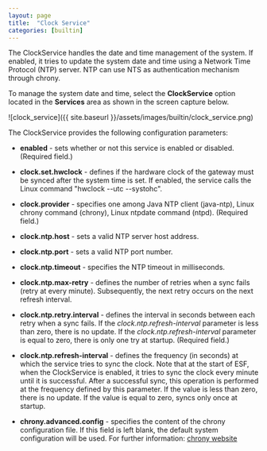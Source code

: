 ```yaml
---
layout: page
title:  "Clock Service"
categories: [builtin]
---
```


The ClockService handles the date and time management of the system. If enabled, it tries to update the system date and time using a Network Time Protocol (NTP) server. NTP can use NTS as authentication mechanism through chrony.

To manage the system date and time, select the **ClockService** option located in the **Services** area as shown in the screen capture below.

![clock_service]({{ site.baseurl }}/assets/images/builtin/clock_service.png)

The ClockService provides the following configuration parameters:

- **enabled** - sets whether or not this service is enabled or disabled. (Required field.)

- **clock.set.hwclock** - defines if the hardware clock of the gateway must be synced after the system time is set. If enabled, the service calls the Linux command "hwclock --utc --systohc".

- **clock.provider** - specifies one among Java NTP client (java-ntp), Linux chrony command (chrony), Linux ntpdate command (ntpd). (Required field.)

- **clock.ntp.host** - sets a valid NTP server host address.

- **clock.ntp.port** - sets a valid NTP port number.

- **clock.ntp.timeout** - specifies the NTP timeout in milliseconds.

- **clock.ntp.max-retry** - defines the number of retries when a sync fails (retry at every minute). Subsequently, the next retry occurs on the next refresh interval.

- **clock.ntp.retry.interval** - defines the interval in seconds between each retry when a sync fails. If the _clock.ntp.refresh-interval_ parameter is less than zero, there is no update. If the _clock.ntp.refresh-interval_ parameter is equal to zero, there is only one try at startup. (Required field.)

- **clock.ntp.refresh-interval** - defines the frequency (in seconds) at which the service tries to sync the clock. Note that at the start of ESF, when the ClockService is enabled, it tries to sync the clock every minute until it is successful. After a successful sync, this operation is performed at the frequency defined by this parameter. If the value is less than zero, there is no update. If the value is equal to zero, syncs only once at startup.

- **chrony.advanced.config** - specifies the content of the chrony configuration file. If this field is left blank, the default system configuration will be used. For further information: [chrony website](https://chrony.tuxfamily.org/doc/4.1/chrony.conf.html)
